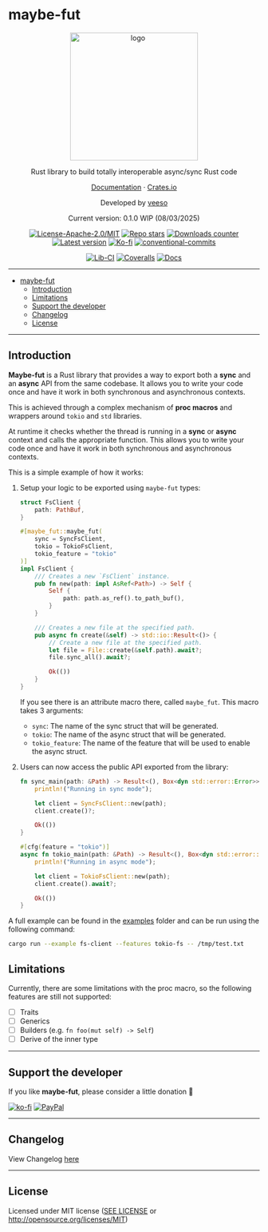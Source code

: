 # maybe-fut

<p align="center">
  <img src="/assets/images/logo.svg" alt="logo" width="256" height="256" />
</p>
<p align="center">Rust library to build totally interoperable async/sync Rust code</p>
<p align="center">
  <a href="https://docs.rs/maybe-fut" target="_blank">Documentation</a>
  ·
  <a href="https://crates.io/crates/maybe-fut" target="_blank">Crates.io</a>
</p>

<p align="center">Developed by <a href="https://veeso.me/">veeso</a>
<p align="center">Current version: 0.1.0 WIP (08/03/2025)</p>

<p align="center">
  <a href="https://opensource.org/licenses/MIT"
    ><img
      src="https://img.shields.io/crates/l/maybe-fut.svg"
      alt="License-Apache-2.0/MIT"
  /></a>
  <a href="https://github.com/veeso/maybe-fut/stargazers"
    ><img
      src="https://img.shields.io/github/stars/veeso/maybe-fut?style=flat"
      alt="Repo stars"
  /></a>
  <a href="https://crates.io/crates/maybe-fut"
    ><img
      src="https://img.shields.io/crates/d/maybe-fut.svg"
      alt="Downloads counter"
  /></a>
  <a href="https://crates.io/crates/maybe-fut"
    ><img
      src="https://img.shields.io/crates/v/maybe-fut.svg"
      alt="Latest version"
  /></a>
  <a href="https://ko-fi.com/veeso">
    <img
      src="https://img.shields.io/badge/donate-ko--fi-red"
      alt="Ko-fi"
  /></a>
  <a href="https://conventionalcommits.org">
    <img
      src="https://img.shields.io/badge/Conventional%20Commits-1.0.0-%23FE5196?logo=conventionalcommits&logoColor=white"
      alt="conventional-commits"
  /></a>
</p>
<p align="center">
  <a href="https://github.com/veeso/maybe-fut/actions"
    ><img
      src="https://github.com/veeso/maybe-fut/actions/workflows/cargo.yml/badge.svg"
      alt="Lib-CI"
  /></a>
  <a href="https://coveralls.io/github/veeso/maybe-fut"
    ><img
      src="https://coveralls.io/repos/github/veeso/maybe-fut/badge.svg"
      alt="Coveralls"
  /></a>
  <a href="https://docs.rs/maybe-fut"
    ><img
      src="https://docs.rs/maybe-fut/badge.svg"
      alt="Docs"
  /></a>
</p>

---

- [maybe-fut](#maybe-fut)
  - [Introduction](#introduction)
  - [Limitations](#limitations)
  - [Support the developer](#support-the-developer)
  - [Changelog](#changelog)
  - [License](#license)

---

## Introduction

**Maybe-fut** is a Rust library that provides a way to export both a **sync** and an **async** API from the same codebase. It allows you to write your code once and have it work in both synchronous and asynchronous contexts.

This is achieved through a complex mechanism of **proc macros** and wrappers around `tokio` and `std` libraries.

At runtime it checks whether the thread is running in a **sync** or **async** context and calls the appropriate function. This allows you to write your code once and have it work in both synchronous and asynchronous contexts.

This is a simple example of how it works:

1. Setup your logic to be exported using `maybe-fut` types:

    ```rust
    struct FsClient {
        path: PathBuf,
    }

    #[maybe_fut::maybe_fut(
        sync = SyncFsClient,
        tokio = TokioFsClient,
        tokio_feature = "tokio"
    )]
    impl FsClient {
        /// Creates a new `FsClient` instance.
        pub fn new(path: impl AsRef<Path>) -> Self {
            Self {
                path: path.as_ref().to_path_buf(),
            }
        }

        /// Creates a new file at the specified path.
        pub async fn create(&self) -> std::io::Result<()> {
            // Create a new file at the specified path.
            let file = File::create(&self.path).await?;
            file.sync_all().await?;

            Ok(())
        }
    }
    ```

    If you see there is an attribute macro there, called `maybe_fut`. This macro takes 3 arguments:

    - `sync`: The name of the sync struct that will be generated.
    - `tokio`: The name of the async struct that will be generated.
    - `tokio_feature`: The name of the feature that will be used to enable the async struct.

2. Users can now access the public API exported from the library:

    ```rust
    fn sync_main(path: &Path) -> Result<(), Box<dyn std::error::Error>> {
        println!("Running in sync mode");

        let client = SyncFsClient::new(path);
        client.create()?;

        Ok(())
    }

    #[cfg(feature = "tokio")]
    async fn tokio_main(path: &Path) -> Result<(), Box<dyn std::error::Error>> {
        println!("Running in async mode");

        let client = TokioFsClient::new(path);
        client.create().await?;

        Ok(())
    }
    ```

A full example can be found in the [examples](./maybe-fut/examples/) folder and can be run using the following command:

```bash
cargo run --example fs-client --features tokio-fs -- /tmp/test.txt
```

## Limitations

Currently, there are some limitations with the proc macro, so the following features are still not supported:

- [ ] Traits
- [ ] Generics
- [ ] Builders (e.g. `fn foo(mut self) -> Self`)
- [ ] Derive of the inner type

---

## Support the developer

If you like **maybe-fut**, please consider a little donation 🥳

[![ko-fi](https://img.shields.io/badge/Ko--fi-F16061?style=for-the-badge&logo=ko-fi&logoColor=white)](https://ko-fi.com/veeso)
[![PayPal](https://img.shields.io/badge/PayPal-00457C?style=for-the-badge&logo=paypal&logoColor=white)](https://www.paypal.me/chrisintin)

---

## Changelog

View Changelog [here](CHANGELOG.md)

---

## License

Licensed under MIT license ([SEE LICENSE](LICENSE) or <http://opensource.org/licenses/MIT>)
